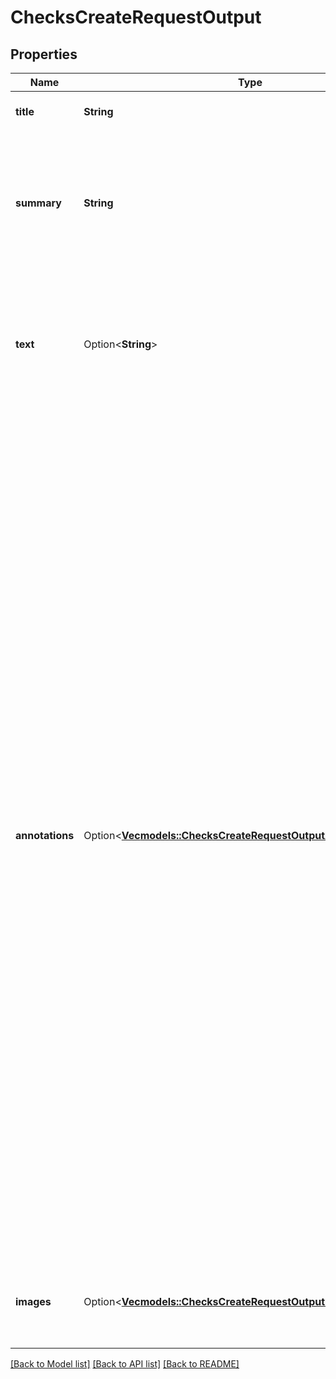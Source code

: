# ChecksCreateRequestOutput

## Properties

Name | Type | Description | Notes
------------ | ------------- | ------------- | -------------
**title** | **String** | The title of the check run. | 
**summary** | **String** | The summary of the check run. This parameter supports Markdown. **Maximum length**: 65535 characters. | 
**text** | Option<**String**> | The details of the check run. This parameter supports Markdown. **Maximum length**: 65535 characters. | [optional]
**annotations** | Option<[**Vec<models::ChecksCreateRequestOutputAnnotationsInner>**](checks_create_request_output_annotations_inner.md)> | Adds information from your analysis to specific lines of code. Annotations are visible on GitHub in the **Checks** and **Files changed** tab of the pull request. The Checks API limits the number of annotations to a maximum of 50 per API request. To create more than 50 annotations, you have to make multiple requests to the [Update a check run](https://docs.github.com/rest/checks/runs#update-a-check-run) endpoint. Each time you update the check run, annotations are appended to the list of annotations that already exist for the check run. GitHub Actions are limited to 10 warning annotations and 10 error annotations per step. For details about how you can view annotations on GitHub, see \"[About status checks](https://docs.github.com/articles/about-status-checks#checks)\". | [optional]
**images** | Option<[**Vec<models::ChecksCreateRequestOutputImagesInner>**](checks_create_request_output_images_inner.md)> | Adds images to the output displayed in the GitHub pull request UI. | [optional]

[[Back to Model list]](../README.md#documentation-for-models) [[Back to API list]](../README.md#documentation-for-api-endpoints) [[Back to README]](../README.md)


